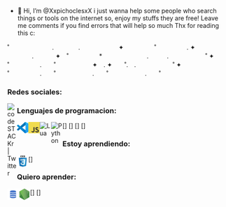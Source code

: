 - 👋 Hi, I’m @XxpichoclesxX
i just wanna help some people who search things or tools on the internet so, enjoy my stuffs they are free!
Leave me comments if you find errors that will help so much
Thx for reading this c:

˚　　　　　　　.　　　　.　　　　　　 ✦　　　　　˚　　　　　. ✦ 　　　　.   　 　✦　˚　　　　　*　　 　　　　　.　　　.　　　　　　˚ ✦　　˚　　　　　.　　˚　　　　　　✦　. ✦　　˚.　.　　　　　　˚ ✦　　˚　　　　　.　　˚　　　　　　.　　˚　　　　　　.　　˚　　　　　

### Redes sociales:

[<img align="left" alt="codeSTACKr | Twitter" width="22px" src="https://cdn.jsdelivr.net/npm/simple-icons@v3/icons/twitter.svg" />][twitter]

### Lenguajes de programacion:
[<img align="left" alt="Visual Studio Code" width="26px" src="https://raw.githubusercontent.com/github/explore/80688e429a7d4ef2fca1e82350fe8e3517d3494d/topics/visual-studio-code/visual-studio-code.png" />]
[<img align="left" alt="JavaScript" width="26px" src="https://raw.githubusercontent.com/github/explore/80688e429a7d4ef2fca1e82350fe8e3517d3494d/topics/javascript/javascript.png"/>]
[<img align="left" alt="Lua" width="26px" src="https://i.imgur.com/cnsLgB9.png" />]
[<img align="left" alt="Python" width="26px" src="https://i.imgur.com/nj3JbOj.png" />]

### Estoy aprendiendo:
[<img align="left" alt="CSS3" width="26px" src="https://raw.githubusercontent.com/github/explore/80688e429a7d4ef2fca1e82350fe8e3517d3494d/topics/css/css.png" />]

### Quiero aprender: 
[<img align="left" alt="SQL" width="26px" src="https://raw.githubusercontent.com/github/explore/80688e429a7d4ef2fca1e82350fe8e3517d3494d/topics/sql/sql.png" />]
[<img align="left" alt="Node.js" width="26px" src="https://raw.githubusercontent.com/github/explore/80688e429a7d4ef2fca1e82350fe8e3517d3494d/topics/nodejs/nodejs.png" />]


</details>

[twitter]: https://twitter.com/XxpichoclesxxP


